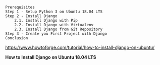 


    Prerequisites
    Step 1 - Setup Python 3 on Ubuntu 18.04 LTS
    Step 2 - Install Django
        2.1. Install Django with Pip
        2.2. Install Django with Virtualenv
        2.3. Install Django from Git Repository
    Step 3 - Create you First Project with Django
    Conclusion

https://www.howtoforge.com/tutorial/how-to-install-django-on-ubuntu/

__How to Install Django on Ubuntu 18.04 LTS__
